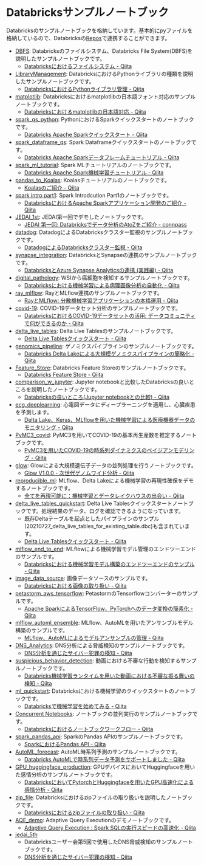 # Databricksサンプルノートブック

Databricksのサンプルノートブックを格納しています。基本的にpyファイルを格納しているので、Databricksの[Repos](https://qiita.com/taka_yayoi/items/b89f199ff0d3a4c16140)で連携することができます。

* [DBFS](https://github.com/taka-yayoi/public_repo/tree/main/DBFS): Databricksのファイルシステム、Databricks File System(DBFS)を説明したサンプルノートブックです。
  * [Databricksにおけるファイルシステム \- Qiita](https://qiita.com/taka_yayoi/items/e16c7272a7feb5ec9a92)
* [LibraryManagement](https://github.com/taka-yayoi/public_repo/tree/main/LibraryManagement): DatabricksにおけるPythonライブラリの種類を説明したサンプルノートブックです。
  * [DatabricksにおけるPythonライブラリ管理 \- Qiita](https://qiita.com/taka_yayoi/items/d3a46efdc1ad01a581d0)
* [matplotlib](https://github.com/taka-yayoi/public_repo/tree/main/matplotlib): Databricksにおけるmatplotlibの日本語フォント対応のサンプルノートブックです。
  * [Databricksにおけるmatplotlibの日本語対応 \- Qiita](https://qiita.com/taka_yayoi/items/f35a9c288966dc7077bb)
* [spark\_qs\_python](https://github.com/taka-yayoi/public_repo/tree/main/spark_qs_python): PythonにおけるSparkクイックスタートのノートブックです。
  * [Databricks Apache Sparkクイックスタート \- Qiita](https://qiita.com/taka_yayoi/items/bf5fb09a0108aa14770b)
* [spark\_dataframe\_qs](https://github.com/taka-yayoi/public_repo/tree/main/spark_dataframe_qs): Spark Dataframeクイックスタートのノートブックです。
  * [Databricks Apache Sparkデータフレームチュートリアル \- Qiita](https://qiita.com/taka_yayoi/items/2a7e9bb792eba316de4b)
* [spark\_ml\_tutorial](https://github.com/taka-yayoi/public_repo/tree/main/spark_ml_tutorial): Spark MLチュートリアルのノートブックです。
  * [Databricks Apache Spark機械学習チュートリアル \- Qiita](https://qiita.com/taka_yayoi/items/f169dcf4d517ac8dd644)
* [pandas\_to\_Koalas](https://github.com/taka-yayoi/public_repo/tree/main/pandas_to_Koalas): Koalasチュートリアルのノートブックです。
  * [Koalasのご紹介 \- Qiita](https://qiita.com/taka_yayoi/items/5bbb3280940e73395bf5)
* [spark intro part1](https://github.com/taka-yayoi/public_repo/tree/main/spark%20intro%20part1): Spark Introdcution Part1のノートブックです。
  * [DatabricksにおけるApache Sparkアプリケーション開発のご紹介 \- Qiita](https://qiita.com/taka_yayoi/items/f3eb1578a97bc2b68c37)
* [JEDAI\_1st](https://github.com/taka-yayoi/public_repo/tree/main/JEDAI_1st): JEDAI第一回でデモしたノートブックです。
  * [JEDAI 第一回: Databricksでデータ分析のAtoZをご紹介 \- connpass](https://jedai.connpass.com/event/209905/)
* [datadog](https://github.com/taka-yayoi/public_repo/tree/main/datadog): DatadogによるDatabricksクラスター監視のサンプルノートブックです。
  * [DatadogによるDatabricksクラスター監視 \- Qiita](https://qiita.com/taka_yayoi/items/722c7ee42d245406c9ca)
* [synapse\_integration](https://github.com/taka-yayoi/public_repo/tree/main/synapse_integration): DatabricksとSynapseの連携のサンプルノートブックです。
  * [DatabricksとAzure Synapse Analyticsの連携 \(実践編\) \- Qiita](https://qiita.com/taka_yayoi/items/0693337a8fe8f1cbc65a) 
* [digital\_pathology](https://github.com/taka-yayoi/public_repo/tree/main/digital_pathology): WSIから癌細胞を検知するサンプルノートブックです。
  * [Databricksにおける機械学習による病理画像分析の自動化 \- Qiita](https://qiita.com/taka_yayoi/items/3929677d4e0c9dffaef4) 
* [ray\_mlflow](https://github.com/taka-yayoi/public_repo/tree/main/ray_mlflow): RayとMLflow連携のサンプルノートブックです。
  * [RayとMLflow: 分散機械学習アプリケーションの本格運用 \- Qiita](https://qiita.com/taka_yayoi/items/078a5a0a74b18acdb03b)
* [covid\-19](https://github.com/taka-yayoi/public_repo/tree/main/covid-19): COVID-19データセット分析のサンプルノートブックです。
  * [DatabricksにおけるCOVID\-19データセットの活用: データコミュニティで何ができるのか \- Qiita](https://qiita.com/taka_yayoi/items/3d62c4dbdc0e39e4772c)
* [delta\_live\_tables](https://github.com/taka-yayoi/public_repo/tree/main/delta_live_tables): Delta Live Tablesのサンプルノートブックです。
  * [Delta Live Tablesクイックスタート \- Qiita](https://qiita.com/taka_yayoi/items/7fe8ed2c2f95fd53cc3d)
* [genomics\_pipeline](https://github.com/taka-yayoi/public_repo/tree/main/genomics_pipeline): ゲノミクスパイプラインのサンプルノートブックです。
  * [Databricks Delta Lakeによる大規模ゲノミクスパイプラインの簡略化 \- Qiita](https://qiita.com/taka_yayoi/items/2ae740ab884c26e5906e)
* [Feature\_Store](https://github.com/taka-yayoi/public_repo/tree/main/Feature_Store): Databricks Feature Storeのサンプルノートブックです。
  * [Databricks Feature Store \- Qiita](https://qiita.com/taka_yayoi/items/88ddec323537febf7784)
* [comparison\_w\_jupyter](https://github.com/taka-yayoi/public_repo/tree/main/comparison_w_jupyter): Jupyter notebookと比較したDatabricksの良いところを説明したノートブックです。
  * [Databricksの良いところ\(Jupyter notebookとの比較\) \- Qiita](https://qiita.com/taka_yayoi/items/d5ea3dede05a180091b2)
* [ecg\_deeplearning](https://github.com/taka-yayoi/public_repo/tree/main/ecg_deeplearning): 心電図データにディープラーニングを適用し、心臓疾患を予測します。
  * [Delta Lake、Keras、MLflowを用いた機械学習による医療機器データのモニタリング \- Qiita](https://qiita.com/taka_yayoi/items/65e463a3eab84d4e2ce7)
* [PyMC3\_covid](https://github.com/taka-yayoi/public_repo/tree/main/PyMC3_covid): PyMC3を用いてCOVID-19の基本再生産数を推定するノートブックです。
  * [PyMC3を用いたCOVID\-19の時系列ダイナミクスのベイジアンモデリング \- Qiita](https://qiita.com/taka_yayoi/items/4a0316853687957f6526)
* [glow](https://github.com/taka-yayoi/public_repo/tree/main/glow): Glowによる大規模遺伝子データの並列処理を行うノートブックです。
  * [Glow V1\.0\.0 \- 次世代ゲノムワイド分析 \- Qiita](https://qiita.com/taka_yayoi/items/d218797152fa480b6673)
* [reproducible\_ml](https://github.com/taka-yayoi/public_repo/tree/main/reproducible_ml): MLflow、Delta Lakeによる機械学習の再現性確保をデモするノートブックです。
  * [全てを再現可能に：機械学習とデータレイクハウスの出会い \- Qiita](https://qiita.com/taka_yayoi/items/cb1fafc96e7337d1fa58)
* [delta\_live\_tables\_quickstart](https://github.com/taka-yayoi/public_repo/tree/main/delta_live_tables_quickstart): Delta Live Tablesクイックスタートノートブックです。処理結果のデータ、ログを確認できるようになっています。
  * 既存Deltaテーブルを起点としたパイプラインのサンプル(20210727_delta_live_tables_for_existing_table.dbc)も含まれています。
  * [Delta Live Tablesクイックスタート \- Qiita](https://qiita.com/taka_yayoi/items/7fe8ed2c2f95fd53cc3d)
* [mlflow\_end\_to\_end](https://github.com/taka-yayoi/public_repo/tree/main/mlflow_end_to_end): MLflowによる機械学習モデル管理のエンドツーエンドのサンプルです。
  * [Databricksにおける機械学習モデル構築のエンドツーエンドのサンプル \- Qiita](https://qiita.com/taka_yayoi/items/f48ccd35e0452611d81b)
* [image\_data\_source](https://github.com/taka-yayoi/public_repo/tree/main/image_data_source): 画像データソースのサンプルです。
  * [Databricksにおける画像の取り扱い \- Qiita](https://qiita.com/taka_yayoi/items/8d4b1b61699d68a34e58)
* [petastorm\_aws\_tensorflow](https://github.com/taka-yayoi/public_repo/tree/main/petastorm_aws_tensorflow): PetastormのTensorflowコンバーターのサンプルです。
  * [Apache SparkによるTensorFlow、PyTorchへのデータ変換の簡素化 \- Qiita](https://qiita.com/taka_yayoi/items/94207008e2b1bcfd9c38)  
* [mlflow\_automl\_ensemble](https://github.com/taka-yayoi/public_repo/tree/main/mlflow_automl_ensemble): MLflow、AutoMLを用いたアンサンブルモデル構築のサンプルです。
  * [MLflow、AutoMLによるモデルアンサンブルの管理 \- Qiita](https://qiita.com/taka_yayoi/items/eec12fd4226b9c63f0c5)
* [DNS\_Analytics](https://github.com/taka-yayoi/public_repo/tree/main/DNS_Analytics): DNS分析による脅威検知のサンプルノートブックです。
  * [DNS分析を通じたサイバー犯罪の検知 \- Qiita](https://qiita.com/taka_yayoi/items/3320a1b26c65385baf75)
* [suspicious\_behavior\_detection](https://github.com/taka-yayoi/public_repo/tree/main/suspicious_behavior_detection): 動画における不審な行動を検知するサンプルノートブックです。
  * [Databricks機械学習ランタイムを用いた動画における不審な振る舞いの検知 \- Qiita](https://qiita.com/taka_yayoi/items/0dff172a79040ec5cfb6)
* [ml\_quickstart](https://github.com/taka-yayoi/public_repo/tree/main/ml_quickstart): Databricksにおける機械学習のクイックスタートのノートブックです。
  * [Databricksで機械学習を始めてみる \- Qiita](https://qiita.com/taka_yayoi/items/22f45cc82f6b5b1170ad)
* [Concurrent Notebooks](https://github.com/taka-yayoi/public_repo/tree/main/Concurrent%20Notebooks): ノートブックの並列実行のサンプルノートブックです。
  * [Databricksにおけるノートブックワークフロー \- Qiita](https://qiita.com/taka_yayoi/items/118fbc0ad8fa5471bc88)
* [spark\_pandas\_api](https://github.com/taka-yayoi/public_repo/tree/main/spark_pandas_api): SparkのPandas APIのサンプルノートブックです。
  * [SparkにおけるPandas API \- Qiita](https://qiita.com/taka_yayoi/items/db8e1ea52afe5c282c94)
* [AutoML\_forecast](https://github.com/taka-yayoi/public_repo/tree/main/AutoML_forecast): AutoML時系列予測のサンプルノートブックです。
  * [Databricks AutoMLで時系列データ予測をサポートしました \- Qiita](https://qiita.com/taka_yayoi/items/7d42bab3017774737ca9)
* [GPU\_huggingface\_production](https://github.com/taka-yayoi/public_repo/tree/main/GPU_huggingface_production): GPUデバイスにおいてHuggingfaceを用いた感情分析のサンプルノートブックです。
  * [DatabricksにおいてPytorchとHuggingfaceを用いたGPU高速化による感情分析 \- Qiita](https://qiita.com/taka_yayoi/items/84e446540277918b1a9c) 
* [zip\_file](https://github.com/taka-yayoi/public_repo/tree/main/zip_file): Databricksにおけるzipファイルの取り扱いを説明したノートブックです。
  * [Databricksにおけるzipファイルの取り扱い \- Qiita](https://qiita.com/taka_yayoi/items/0197d5c985089255f16a)
* [AQE\_demo](https://github.com/taka-yayoi/public_repo/tree/main/AQE_demo): Adaptive Query Executionのデモノートブックです。
  * [Adaptive Query Execution : Spark SQLの実行スピードの高速化 \- Qiita](https://qiita.com/taka_yayoi/items/f01d1bbbaeda2857d5f7)
* [jedai\_5th](https://github.com/taka-yayoi/public_repo/tree/main/jedai_5th)
  * Databricksユーザー会第5回で使用したDNS脅威検知のサンプルノートブックです。 
  * [DNS分析を通じたサイバー犯罪の検知 \- Qiita](https://qiita.com/taka_yayoi/items/3320a1b26c65385baf75)
